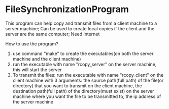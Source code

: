 # FileSynchronizationProgram
This program can help copy and transmit files from a client machine to a server machine; Can be used to
create local copies if the client and the server are the same computer; Need internet

How to use the program?
1. use command "make" to create the executables(on both the server machine and the client machine)
2. run the executable with name "rcopy_server" on the server machine, this will start the server
3. To transmit the files: run the executable with name "rcopy_client" on the client machine with 3 arguments: the source path(full path) of the file(or directory) that you want to transmit on the client machine, the destination path(full path) of the directory(must exist) on the server machine where you want the file to be transmitted to, the ip address of the server machine
